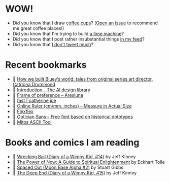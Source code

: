 # WOW!

- Did you know that I draw [coffee cups](https://papercups.mamuso.net/)? ([Open an issue](https://github.com/mamuso/papercups/issues) to recommend me great coffee places!)
- Did you know that I'm trying to build [a time machine](https://github.com/mamuso/fluxcapacitor)?
- Did you know that I post rather insubstantial things [in my feed](https://feed.mamuso.net/)?
- Did you know that [I don't tweet much](https://twitter.com/mamuso)?

# Recent bookmarks

- 👀 [How we built Bluey’s world: tales from original series art director, Catriona Drummond](https://www.itsnicethat.com/features/how-we-built-bluey-s-world-cartoon-background-scenery-art-director-catriona-drummond-animation-090725)
- 👀 [Introduction - The AI design library](https://aidesign.guide/)
- 👀 [Frame of preference – Aresluna](https://aresluna.org/frame-of-preference/)
- 👀 [fast | catherine jue](https://www.catherinejue.com/fast)
- 👀 [Online Ruler (cm/mm, inches) – Measure in Actual Size](https://anruler.com/)
- 👀 [Flexflex](https://ronikaufman.github.io/flexflex/)
- 👀 [Optician Sans – Free font based on historical optotypes](https://optician-sans.com/)
- 👀 [Mitos ASCII Tool](https://mitos.shared.oxide.computer/)


# Books and comics I am reading

- 📘 [Wrecking Ball (Diary of a Wimpy Kid, #14)](https://www.goodreads.com/book/show/44091234) by Jeff Kinney
- 📘 [The Power of Now: A Guide to Spiritual Enlightenment](https://www.goodreads.com/book/show/6512869) by Eckhart Tolle
- 📘 [Spaced Out (Moon Base Alpha #2)](https://www.goodreads.com/book/show/26022750) by Stuart Gibbs
- 📘 [The Deep End (Diary of a Wimpy Kid, #15)](https://www.goodreads.com/book/show/51468119) by Jeff Kinney

